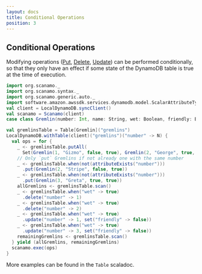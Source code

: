 ```yaml
---
layout: docs
title: Conditional Operations
position: 3
---
```


## Conditional Operations

Modifying operations ([Put](operations.md#put-and-get), [Delete](operations.md#delete), [Update](operations.md#update)) can be performed conditionally, so that they only have an effect if some state of the DynamoDB table is true at the time of execution.

```scala mdoc:silent
import org.scanamo._
import org.scanamo.syntax._
import org.scanamo.generic.auto._
import software.amazon.awssdk.services.dynamodb.model.ScalarAttributeType._
val client = LocalDynamoDB.syncClient()
val scanamo = Scanamo(client)
case class Gremlin(number: Int, name: String, wet: Boolean, friendly: Boolean)
```
```scala mdoc
val gremlinsTable = Table[Gremlin]("gremlins")
LocalDynamoDB.withTable(client)("gremlins")("number" -> N) {
  val ops = for {
    _ <- gremlinsTable.putAll(
      Set(Gremlin(1, "Gizmo", false, true), Gremlin(2, "George", true, false)))
    // Only `put` Gremlins if not already one with the same number
    _ <- gremlinsTable.when(not(attributeExists("number")))
      .put(Gremlin(2, "Stripe", false, true))
    _ <- gremlinsTable.when(not(attributeExists("number")))
      .put(Gremlin(3, "Greta", true, true))
    allGremlins <- gremlinsTable.scan()  
    _ <- gremlinsTable.when("wet" -> true)
      .delete("number" -> 1)
    _ <- gremlinsTable.when("wet" -> true)
      .delete("number" -> 2)
    _ <- gremlinsTable.when("wet" -> true)
      .update("number" -> 1, set("friendly" -> false))
    _ <- gremlinsTable.when("wet" -> true)
      .update("number" -> 3, set("friendly" -> false))
    remainingGremlins <- gremlinsTable.scan()
  } yield (allGremlins, remainingGremlins)
  scanamo.exec(ops)
}
```

More examples can be found in the `Table` scaladoc.